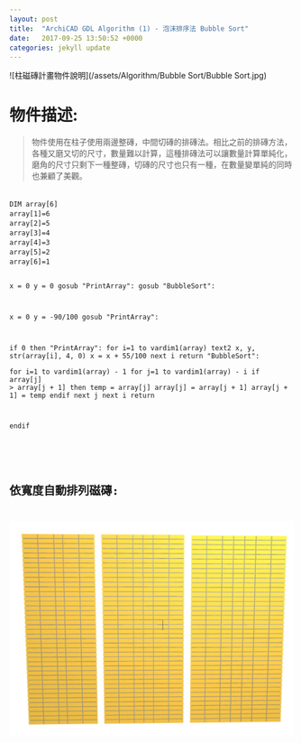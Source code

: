 ```yaml
---
layout: post
title:  "ArchiCAD GDL Algorithm (1) - 泡沫排序法 Bubble Sort"
date:   2017-09-25 13:50:52 +0000
categories: jekyll update
---
```


![柱磁磚計畫物件說明](/assets/Algorithm/Bubble Sort/Bubble Sort.jpg)

# 物件描述:  
> 物件使用在柱子使用兩邊整磚，中間切磚的排磚法。相比之前的排磚方法，各種又磨又切的尺寸，數量難以計算，這種排磚法可以讓數量計算單純化，磨角的尺寸只剩下一種整磚，切磚的尺寸也只有一種，在數量變單純的同時也兼顧了美觀。
<code>
DIM array[6]
array[1]=6
array[2]=5
array[3]=4
array[4]=3
array[5]=2
array[6]=1


x = 0
y = 0
gosub "PrintArray":
gosub "BubbleSort":

x = 0
y = -90/100
gosub "PrintArray":

if 0 then
"PrintArray":
	for i=1 to vardim1(array) 
		text2 x, y, str(array[i], 4, 0)
		x = x + 55/100
	next i
return
"BubbleSort":	
	for i=1 to vardim1(array) - 1
		for j=1 to vardim1(array) - i
			if array[j] > array[j + 1] then
				temp = array[j]
				array[j] = array[j + 1]
				array[j + 1] = temp
			endif
		next j
	next i
return

endif

<code/>


# 依寬度自動排列磁磚:
![自動排列](/assets/ColumnTileWork/ColumnTileworkAutoArrangement.jpg)



[帶路雞Pro-App-Store]: https://appsto.re/tw/kp-Sfb.i
[帶路雞-App-Store]: https://appsto.re/tw/amD6eb.i

